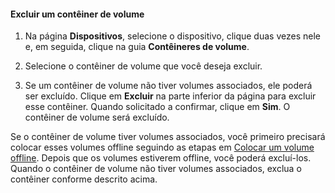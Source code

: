 
#### Excluir um contêiner de volume

1. Na página **Dispositivos**, selecione o dispositivo, clique duas vezes nele e, em seguida, clique na guia **Contêineres de volume**.

2. Selecione o contêiner de volume que você deseja excluir.

3. Se um contêiner de volume não tiver volumes associados, ele poderá ser excluído. Clique em **Excluir** na parte inferior da página para excluir esse contêiner. Quando solicitado a confirmar, clique em **Sim**. O contêiner de volume será excluído.

Se o contêiner de volume tiver volumes associados, você primeiro precisará colocar esses volumes offline seguindo as etapas em [Colocar um volume offline](../articles/storsimple/storsimple-manage-volumes.md#take-a-volume-offline). Depois que os volumes estiverem offline, você poderá excluí-los. Quando o contêiner de volume não tiver volumes associados, exclua o contêiner conforme descrito acima.

<!---HONumber=August15_HO6-->